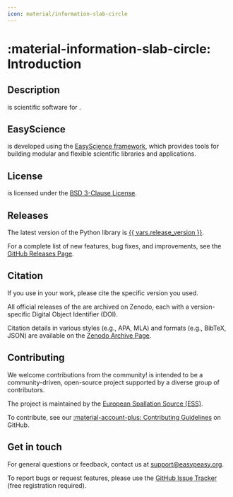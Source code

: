 ```yaml
---
icon: material/information-slab-circle
---
```


# :material-information-slab-circle: Introduction

## Description

 is scientific software for .



## EasyScience

 is developed using the
[EasyScience framework](https://easyscience.software), which provides tools for
building modular and flexible scientific libraries and applications.

## License

 is licensed under the
[BSD 3-Clause License](https://raw.githubusercontent.com/easyscience//master/LICENSE).

## Releases

The latest version of the  Python library is
[{{ vars.release_version }}](https://github.com/easyscience//releases/latest).

For a complete list of new features, bug fixes, and improvements, see the
[GitHub Releases Page](https://github.com/easyscience//releases).

## Citation

If you use  in your work, please cite the specific version you
used.

All official releases of the  are archived on Zenodo, each
with a version-specific Digital Object Identifier (DOI).

Citation details in various styles (e.g., APA, MLA) and formats (e.g., BibTeX,
JSON) are available on the [Zenodo Archive Page]().

## Contributing

We welcome contributions from the community!  is intended to
be a community-driven, open-source project supported by a diverse group of
contributors.

The project is maintained by the
[European Spallation Source (ESS)](https://ess.eu).

To contribute, see our
[:material-account-plus: Contributing Guidelines](https://github.com/EasyScience//blob/master/CONTRIBUTING.md)
on GitHub.

## Get in touch

For general questions or feedback, contact us at
[support@easypeasy.org](mailto:support@easypeasy.org).

To report bugs or request features, please use the
[GitHub Issue Tracker](https://github.com/easyscience//issues)
(free registration required).
